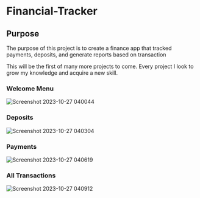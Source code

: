 # Financial-Tracker

## Purpose
The purpose of this project is to create a finance app that tracked 
payments, deposits, and generate reports based on transaction

This will be the first of many more projects to come.
Every project I look to grow my knowledge and acquire a new skill.

### Welcome Menu

![Screenshot 2023-10-27 040044](https://github.com/SabreeTD/financialtracker/assets/136769653/953c3d52-8490-4f15-8240-a960be73574f)
### Deposits
![Screenshot 2023-10-27 040304](https://github.com/SabreeTD/financialtracker/assets/136769653/2627b79a-1ec3-491b-9e13-598acaf3334c)
### Payments
![Screenshot 2023-10-27 040619](https://github.com/SabreeTD/financialtracker/assets/136769653/91c41bc1-ca1d-4694-afc0-78c51d6fc5a1)
### All Transactions
![Screenshot 2023-10-27 040912](https://github.com/SabreeTD/financialtracker/assets/136769653/15e110d7-3abe-4587-a56e-45039947c09d)
